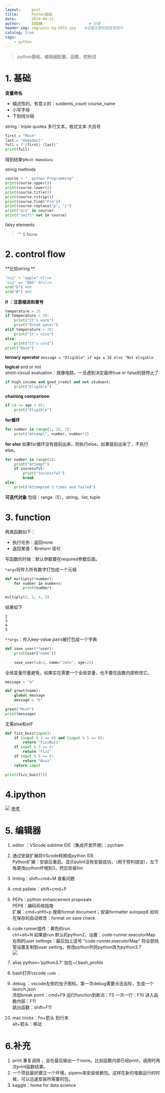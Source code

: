 ```yaml
---
layout:     post   				   
title:      Python基础 		
date:       2019-09-12			
author:     琼脂糖						# 作者
header-img: img/post-bg-2015.jpg 	#这篇文章标题背景图片
catalog: true 						
tags:							
    - python
---
```

>python基础，编辑器配置，函数，控制流

# 1. 基础
**变量命名**    
- 描述性的，有意义的：sutdents_count course_name
- 小写字母
- 下划线分隔
    
string：triple quotes 多行文本。格式文本  大括号
```python
first = "Mosh"
last = "Hamedani"
full = f"{first} {last}"
print(full)
```
得到结果`$Mosh Hamedani`

string methods
```python
course = "  python Programming"
print(course.upper())
print(course.lower())
print(course.title())
print(course.rstrip())
print(course.find("Pro"))
print(course.replace("p", "j")
print("pro" in course)
print("swift" not in course)
```

falsy elements  
>""
>0
>None

# 2. control flow
**比较string ** 
```python
"bag" > "apple" #True
"bag" == "BAG" #False
ord("b") #98
ord("B") #66
```

**if ：注意缩进和冒号** 
```python
temperature = 15
if temperature > 30:
    print("It's warm")
    print("Drink water")
elif temperature > 20:
    print("It's nice")
else:
    print("It's cold")
print("Done")
```

**ternary operator** 
`message = "Eligible" if age ≥ 18 else "Not eligible`

**logical** 
and or not  
short-circuit evaluation：就像电路，一旦遇到决定最终true or false的就停止了  

```python
if high_income and good_credit and not studuent:
    print("Eligible")
```

**chaining comparison** 
```python
if 18 <= age < 65:
    print("Eligible")
```

**for循环**  
```python
for number in range(1, 10, 2):
    print("Attempt", number, number*2)
```
 
**for else**
如果for循环没有提前出来，则执行else。如果提前出来了，不执行else。
```python
for number in range(3):
    print("Attempt")
    if successful:
        print("Successful")
        break
else:
    print("Attempted 3 times and failed")
```

**可迭代对象**
包括：range（5），string，list, tuple

# 3. function
两类函数如下：
- 执行任务：返回none
- 返回某值：有return 语句

写函数的时候：默认参数要在required参数后面。

`*args`将传入所有数字打包成一个元祖  

```python
def multiply(*number):
    for number in numbers:
        print(number)
        
multiply(2, 3, 4, 5)
```
结果如下
```
2
3
4
5
```

`**args`：传入key-value pairs被打包成一个字典  

```python
def save_user(**user):
    print(user["name"])
    
    save_user(id=1, name="John", age=22)
```

全局变量尽量避免，如果实在需要一个全局变量，也不要在函数内部修改它。  

```python
message = "a"

def greet(name):
    global message
    message = "b"
    
greet("Mosh")
print(message)
```

无需else和elif

```python
def fizz_buzz(input):
    if (input % 3 == 0) and (input % 5 == 0):
        return "FizzBuzz"
    if input % 3 == 0:
        return "Fizz"
    if input % 5 == 0:
        return "Buzz"
    return input
    
print(fizz_buzz(7))
```
# 4.ipython
![](http://pxlp1m31j.bkt.clouddn.com/mweb/15687970261437.jpg)
[参考](https://zhuanlan.zhihu.com/p/42468945)
# 5. 编辑器
1. editor ：VScode sublime 
IDE（集成开发环境）：pycham
2. 通过安装扩展将VScode转换成python IDE  
Python扩展：安装后重启。显示pylint没有安装成功，（用于预判错误），左下角更改python坏境到3，然后安装lint
3. linting：shift+cmd+M 查看问题
4. cmd pallete：shift+cmd+P
5. PEPs：python enhancement proposals  
PEP8：编码风格指南  
扩展：cmd+shfit+p 搜索format document；安装formatter autopep8
如何在保存的自动修改：format on save check
6. code runner插件：黄色的run  
ctrl+alt+N
如果是run 默认的python2，设置：code-runner.executorMap  
右侧的user settings：最后加上逗号 “code-runner.executorMap" 将全部线管设置复制到user setting，修改python列将python改为python3.7  
![](http://pxlp1m31j.bkt.clouddn.com/mweb/15681089918362.jpg)

1. alias python='python3.7' 加在~/.bash_profile
2. bash打开vscode `code . `

6. debug ：vscode左侧的虫子图标。第一次debug需要点击齿轮，生成一个launch.json  
添加break point：cmd+F9
运行function到断点：F5
一次一行：F10
进入函数内部：F11  
跳出函数：shift+F11

7. mac tricks：Fn+箭头 到行末  
alt+箭头：移动


# 6.补充
1. print 重复调用 ，会在最后输出一个none。比如函数内部已经print，调用时再次print函数结果。
2. 一个项目最好建立一个环境，pipenv来安装依赖包。这样在新的电脑运行的时候，可以迅速安装所需要的包。
3. kaggle：home for data science


